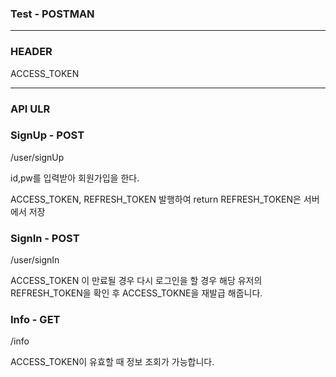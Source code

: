 ### Test - POSTMAN

---

### HEADER
ACCESS_TOKEN

---
### API ULR

### SignUp - POST
/user/signUp

id,pw를 입력받아 회원가입을 한다.

ACCESS_TOKEN, REFRESH_TOKEN 발행하여 return
REFRESH_TOKEN은 서버에서 저장

### SignIn - POST
/user/signIn

ACCESS_TOKEN 이 만료될 경우 다시 로그인을 할 경우 해당 유저의 REFRESH_TOKEN을 확인 후 
ACCESS_TOKNE을 재발급 해줍니다.

### Info - GET 
/info

ACCESS_TOKEN이 유효할 때 정보 조회가 가능합니다.
